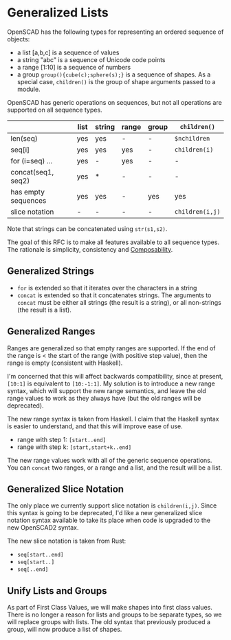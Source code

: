 # Generalized Lists

OpenSCAD has the following types for representing an ordered sequence of objects:
* a list [a,b,c] is a sequence of values
* a string "abc" is a sequence of Unicode code points
* a range [1:10] is a sequence of numbers
* a group `group(){cube(c);sphere(s);}` is a sequence of shapes.
  As a special case, `children()` is the group of shape arguments passed to a module.

OpenSCAD has generic operations on sequences,
but not all operations are supported on all sequence types.

|                   |list |string|range|group|`children()`
|-------------------|-----|------|-----|-----|----------
|len(seq)           | yes | yes  | -   | -   |`$nchildren`
|seq[i]             | yes | yes  | yes | -   |`children(i)`
|for (i=seq) ...    | yes | -    | yes | -   |-
|concat(seq1, seq2) | yes | *    | -   | -   |-
|has empty sequences| yes | yes  | -   | yes |yes
|slice notation     | -   | -    | -   | -   |`children(i,j)`

Note that strings can be concatenated using `str(s1,s2)`.

The goal of this RFC is to make all features available to all sequence types.
The rationale is simplicity, consistency and [Composability](Composable_Building_Blocks.md).

## Generalized Strings
* `for` is extended so that it iterates over the characters in a string
* `concat` is extended so that it concatenates strings.
  The arguments to `concat` must be either all strings (the result is a string),
  or all non-strings (the result is a list).

## Generalized Ranges
Ranges are generalized so that empty ranges are supported.
If the end of the range is < the start of the range (with positive step value),
then the range is empty (consistent with Haskell).

I'm concerned that this will affect backwards compatibility,
since at present, `[10:1]` is equivalent to `[10:-1:1]`.
My solution is to introduce a new range syntax, which will
support the new range semantics, and leave the old range values
to work as they always have (but the old ranges will be deprecated).

The new range syntax is taken from Haskell.
I claim that the Haskell syntax is easier to understand,
and that this will improve ease of use.
* range with step 1: `[start..end]`
* range with step k: `[start,start+k..end]`

The new range values work with all of the generic sequence operations.
You can `concat` two ranges, or a range and a list,
and the result will be a list.

## Generalized Slice Notation
The only place we currently support slice notation is `children(i,j)`.
Since this syntax is going to be deprecated,
I'd like a new generalized slice notation syntax available to take its place
when code is upgraded to the new OpenSCAD2 syntax.

The new slice notation is taken from Rust:
* `seq[start..end]`
* `seq[start..]`
* `seq[..end]`

## Unify Lists and Groups
As part of First Class Values,
we will make shapes into first class values.
There is no longer a reason for lists and groups to be separate types,
so we will replace groups with lists.
The old syntax that previously produced a group,
will now produce a list of shapes.
